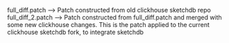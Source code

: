 full_diff.patch --> Patch constructed from old clickhouse sketchdb repo
full_diff_2.patch --> Patch constructed from full_diff.patch and merged with some new clickhouse changes. This is the patch applied to the current clickhouse sketchdb fork, to integrate sketchdb
